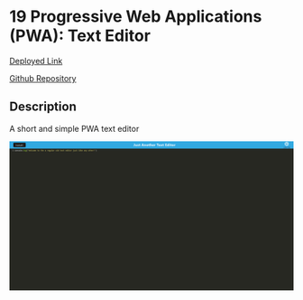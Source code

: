 # 19 Progressive Web Applications (PWA): Text Editor

[Deployed Link](https://not-another-text-editor-4a9a66c32e73.herokuapp.com/)

[Github Repository](https://github.com/Achurale/not-another-text-editor)


## Description

A short and simple PWA text editor




![alt text](/Assets/Screenshot%202023-11-22%20184935.png)
